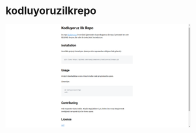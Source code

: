 # kodluyoruzilkrepo

 ![Görselli anlatım için verilmiştir](https://raw.githubusercontent.com/Kodluyoruz/taskforce/main/git/odev1/figures/markdown.png)
 
